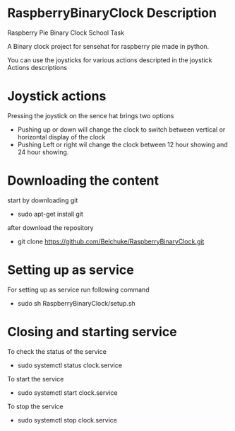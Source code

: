 # RaspberryBinaryClock Description
Raspberry Pie Binary Clock School Task

A Binary clock project for sensehat for raspberry pie made in python. 

You can use the joysticks for various actions descripted in the joystick Actions descriptions

# Joystick actions
Pressing the joystick on the sence hat brings two options
- Pushing up or down will change the clock to switch between vertical or horizontal display of the clock
- Pushing Left or right wil change the clock between 12 hour showing and 24 hour showing.

# Downloading the content
start by downloading git
* sudo apt-get install git

after download the repository
* git clone https://github.com/Belchuke/RaspberryBinaryClock.git

# Setting up as service
For setting up as service run following command
* sudo sh RaspberryBinaryClock/setup.sh

# Closing and starting service

To check the status of the service
* sudo systemctl status clock.service

To start the service
* sudo systemctl start clock.service

To stop the service
* sudo systemctl stop clock.service


